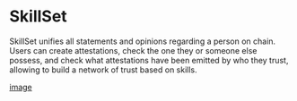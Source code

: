 # SkillSet
SkillSet unifies all statements and opinions regarding a person on chain. Users can create attestations, check the one they or someone else possess, and check what attestations have been emitted by who they trust, allowing to build a network of trust based on skills.

[image](schema0_export.png)
